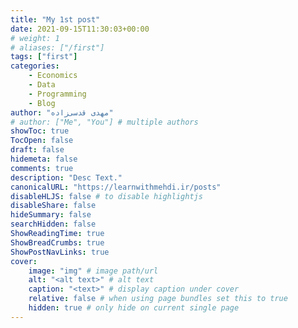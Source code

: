 ```yaml
---
title: "My 1st post"
date: 2021-09-15T11:30:03+00:00
# weight: 1
# aliases: ["/first"]
tags: ["first"]
categories:
    - Economics
    - Data
    - Programming
    - Blog
author: "مهدی قدسی‌زاده"
# author: ["Me", "You"] # multiple authors
showToc: true
TocOpen: false
draft: false
hidemeta: false
comments: true
description: "Desc Text."
canonicalURL: "https://learnwithmehdi.ir/posts"
disableHLJS: false # to disable highlightjs
disableShare: false
hideSummary: false
searchHidden: false
ShowReadingTime: true
ShowBreadCrumbs: true
ShowPostNavLinks: true
cover:
    image: "img" # image path/url
    alt: "<alt text>" # alt text
    caption: "<text>" # display caption under cover
    relative: false # when using page bundles set this to true
    hidden: true # only hide on current single page
---
```

